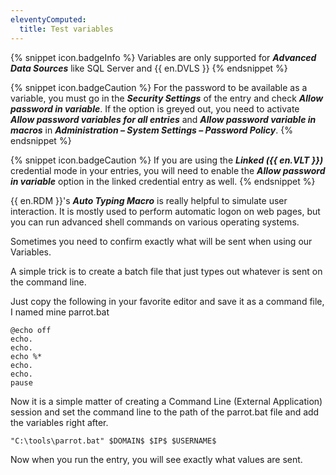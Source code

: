 ```yaml
---
eleventyComputed:
  title: Test variables
---
```

{% snippet icon.badgeInfo %}
Variables are only supported for ***Advanced Data Sources*** like SQL Server and {{ en.DVLS }}
{% endsnippet %}

{% snippet icon.badgeCaution %}
For the password to be available as a variable, you must go in the ***Security Settings*** of the entry and check ***Allow password in variable***.
If the option is greyed out, you need to activate ***Allow password variables for all entries*** and ***Allow password variable in macros*** in ***Administration – System Settings – Password Policy***.
{% endsnippet %}

{% snippet icon.badgeCaution %}
If you are using the ***Linked ({{ en.VLT }})*** credential mode in your entries, you will need to enable the ***Allow password in variable*** option in the linked credential entry as well.
{% endsnippet %}

{{ en.RDM }}'s ***Auto Typing Macro*** is really helpful to simulate user interaction. It is mostly used to perform automatic logon on web pages, but you can run advanced shell commands on various operating systems.

Sometimes you need to confirm exactly what will be sent when using our Variables.

A simple trick is to create a batch file that just types out whatever is sent on the command line.

Just copy the following in your favorite editor and save it as a command file, I named mine parrot.bat

```
@echo off
echo.
echo.
echo %*
echo.
echo.
pause
```
Now it is a simple matter of creating a Command Line (External Application) session and set the command line to the path of the parrot.bat file and add the variables right after.  

`"C:\tools\parrot.bat" $DOMAIN$ $IP$ $USERNAME$`  

Now when you run the entry, you will see exactly what values are sent.
